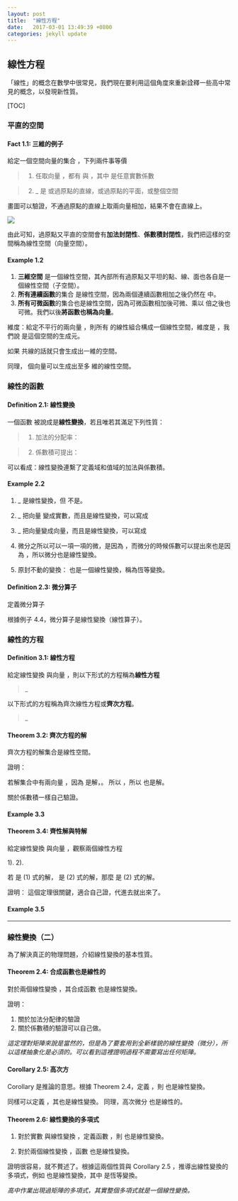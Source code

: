 ```yaml
---
layout: post
title:  "線性方程"
date:   2017-03-01 13:49:39 +0800
categories: jekyll update
---
```

線性方程
-------------

「線性」的概念在數學中很常見，我們現在要利用這個角度來重新詮釋一些高中常見的概念，以發現新性質。

[TOC]

### 平直的空間

#### Fact 1.1: 三維的例子

給定一個空間向量的集合 <script type="math/tex">V</script>，下列兩件事等價

> 1. 任取向量 <script type="math/tex">\mathbf{a}, \mathbf{b} \in V</script> ，都有 <script type="math/tex">\mathbf{a}+\mathbf{b}\in V</script> 與 <script type="math/tex">k\cdot \mathbf{a} \in V</script>，其中 <script type="math/tex">k</script> 是任意實數係數

> 2. _<script type="math/tex">V</script> 是 <script type="math/tex">\{\vec{0}\}</script> 或過原點的直線，或過原點的平面，或整個空間

畫圖可以驗證，不通過原點的直線上取兩向量相加，結果不會在直線上。

![](https://i.imgur.com/gUllnM3.png)

由此可知，過原點又平直的空間會有**加法封閉性**、**係數積封閉性**，我們把這樣的空間稱為線性空間（向量空間）。

#### Example 1.2

1. **三維空間** <script type="math/tex">\mathbb{R}^3</script> 是一個線性空間，其內部所有過原點又平坦的點、線、面也各自是一個線性空間（子空間）。
2. **所有連續函數**的集合 <script type="math/tex">C</script> 是線性空間，因為兩個連續函數相加之後仍然在 <script type="math/tex">C</script> 中。
3. **所有可微函數**的集合也是線性空間，因為可微函數相加後可微、乘以 <script type="math/tex">k</script> 倍之後也可微。我們以後**將函數也稱為向量**。

維度：給定不平行的兩向量 <script type="math/tex">u,\ v</script>，則所有 <script type="math/tex">u,\ v</script> 的線性組合構成一個線性空間，維度是 <script type="math/tex">2</script>，我們說 <script type="math/tex">u,\ v</script> 是這個空間的生成元。

如果 <script type="math/tex">u,\ v</script> 共線的話就只會生成出一維的空間。

同理，<script type="math/tex">n</script> 個向量可以生成出至多 <script type="math/tex">n</script> 維的線性空間。

### 線性的函數

#### Definition 2.1: 線性變換

一個函數 <script type="math/tex">\mathcal{L}</script> 被說成是**線性變換**，若且唯若其滿足下列性質：

> 1. 加法的分配率： <script type="math/tex">\forall \mathbf{a}, \mathbf{b}, \ \ \mathcal{L}(\mathbf{a}+\mathbf{b}) = \mathcal{L}(\mathbf{a})+\mathcal{L}(\mathbf{b})</script>

> 2. 係數積可提出： <script type="math/tex">\forall \mathbf{a},k, \ \ \mathcal{L}(k\mathbf{a})=k\mathcal{L}(\mathbf{a})</script>

可以看成：線性變換連繫了定義域和值域的加法與係數積。

#### Example 2.2

1. _<script type="math/tex">f(x)=2x</script> 是線性變換，但 <script type="math/tex">f(x)=2x+1</script> 不是。
2. _<script type="math/tex">f(x, y) = 2x+3y</script> 把向量 <script type="math/tex">(x, y)</script> 變成實數，而且是線性變換，可以寫成 <script type="math/tex; mode=display">f(\vec{v}) = \begin{bmatrix} 2 & 3\end{bmatrix} \vec{v}</script>
3. _<script type="math/tex">f(x, y) = (x+y, 2x-y)</script> 把向量變成向量，而且是線性變換，可以寫成<script type="math/tex; mode=display"> f(\vec{v}) = \begin{bmatrix} 1 & 1 \\ 2 & -1 \end{bmatrix} \vec{v} </script>
4. 微分之所以可以一項一項的微，是因為 <script type="math/tex; mode=display">\frac{d}{dx}(f(x)+g(x))=\frac{d}{dx} f(x)+\frac{d}{dx} g(x)</script> ，而微分的時候係數可以提出來也是因為 <script type="math/tex; mode=display"> \frac{d}{dx}(kf(x)) =k\frac{d}{dx}f(x)</script>，所以微分也是線性變換。

5. 原封不動的變換： <script type="math/tex">\mathcal{I}(v) = v</script> 也是一個線性變換，稱為恆等變換。

#### Definition 2.3: 微分算子

定義微分算子 <script type="math/tex">\mathcal{D}(f) := \frac{d}{dx}f = f'</script>

根據例子 4.4，微分算子是線性變換（線性算子）。

### 線性的方程

#### Definition 3.1: 線性方程

給定線性變換 <script type="math/tex">\mathcal{L}</script> 與向量 <script type="math/tex">b</script>，則以下形式的方程稱為**線性方程**

> _<script type="math/tex">\mathcal{L}(x)=b</script>

以下形式的方程稱為齊次線性方程或**齊次方程**。

> _<script type="math/tex">\mathcal{L}(x)=\vec{0}</script>

#### Theorem 3.2: 齊次方程的解

齊次方程的解集合是線性空間。

證明：

若解集合中有兩向量 <script type="math/tex">a, \ b</script> ，因為 <script type="math/tex">a, \ b</script> 是解，<script type="math/tex">\mathcal{L}(a)=\mathcal{L}(b)=0</script>。
所以 <script type="math/tex">\mathcal{L}(a+b)=\mathcal{L}(a)+\mathcal{L}(b)=0</script>，所以 <script type="math/tex">a+b</script> 也是解。

關於係數積一樣自己驗證。

#### Example 3.3

#### Theorem 3.4: 齊性解與特解

給定線性變換 <script type="math/tex">\mathcal{L}</script> 與向量 <script type="math/tex">b</script>，觀察兩個線性方程

1). <script type="math/tex">\mathcal{L}(x)=\vec{0}</script>
2). <script type="math/tex">\mathcal{L}(x)=b</script>

若 <script type="math/tex">\alpha_h</script> 是 (1) 式的解，<script type="math/tex">\alpha_p</script> 是 (2) 式的解，那麼 <script type="math/tex">\alpha_h+\alpha_p</script> 是 (2) 式的解。

證明：
這個定理很關鍵，適合自己證，代進去就出來了。

#### Example 3.5


------------------
### 線性變換（二）

為了解決真正的物理問題，介紹線性變換的基本性質。

#### Theorem 2.4: 合成函數也是線性的

對於兩個線性變換 <script type="math/tex">\mathcal{M}, \ \mathcal{N}</script>，其合成函數 <script type="math/tex">\mathcal{L}(x)=\mathcal{N}(\mathcal{M}(x))</script> 也是線性變換。

證明： 
1. 關於加法分配律的驗證 <script type="math/tex; mode=display">\begin{aligned} \mathcal{L}(a+b) &= \mathcal{N}(\mathcal{M}(a+b)) \\ &=  \mathcal{N}(\mathcal{M}(a)+\mathcal{M}(b))\\ &=\mathcal{N}(\mathcal{M}(a))+\mathcal{N}(\mathcal{M}(b))\\ &= \mathcal{L}(a)+\mathcal{L}(b) \end{aligned}</script>
2. 關於係數積的驗證可以自己做。

*這定理對矩陣來說是當然的，但是為了要套用到全新樣貌的線性變換（微分），所以這樣抽象化是必須的。可以看到這裡證明過程不需要寫出任何矩陣。*

#### Corollary 2.5: 高次方

Corollary 是推論的意思。根據 Theorem 2.4，定義 <script type="math/tex">\mathcal{L}^2(x)=\mathcal{L}(\mathcal{L}(x))</script> ，則 <script type="math/tex">\mathcal{L}^2</script> 也是線性變換。

同樣可以定義 <script type="math/tex">\mathcal{L}^n(x)</script> ，其也是線性變換。
同理，高次微分 <script type="math/tex">\mathcal{D}^n</script> 也是線性的。

#### Theorem 2.6:  線性變換的多項式

1. 對於實數 <script type="math/tex">k</script> 與線性變換 <script type="math/tex">\mathcal{L}</script>，定義函數 <script type="math/tex">\mathcal{M}(x) = k\mathcal{L}(x)</script>，則 <script type="math/tex">\mathcal{M}(x)</script> 也是線性變換。

2. 對於兩個線性變換 <script type="math/tex">\mathcal{M}, \ \mathcal{N}</script>，函數 <script type="math/tex">\mathcal{L}(x)=\mathcal{M}(x)+\mathcal{N}(x) </script> 也是線性變換。

證明很容易，就不贅述了。根據這兩個性質與 Corollary 2.5 ，推導出線性變換的多項式，例如 <script type="math/tex; mode=display"> \mathcal{Q} = a\mathcal{L}^2 + b\mathcal{L}+c\mathcal{I} </script> 也是線性變換，其中 <script type="math/tex">\mathcal{I}</script> 是恆等變換。

*高中作業出現過矩陣的多項式，其實整個多項式就是一個線性變換。*
